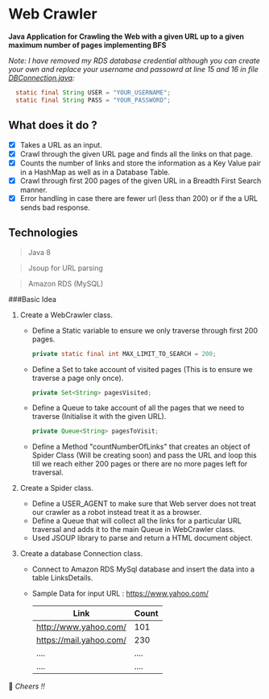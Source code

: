 # Web Crawler
__Java Application for Crawling the Web with a given URL up to a given maximum number of pages implementing BFS__

*Note: I have removed my RDS database credential although you can create your own and replace your username and passowrd at line 15 and 16 in file [DBConnection.java](https://github.com/anshuldec7/WebCrawler/blob/master/Crawler/src/com/crawler/DBConnection.java):*

  ```java
	static final String USER = "YOUR_USERNAME";
	static final String PASS = "YOUR_PASSWORD";
  ```


## What does it do ?
- [x] Takes a URL as an input.
- [x] Crawl through the given URL page and finds all the links on that page.
- [x] Counts the number of links and store the information as a Key Value pair in a HashMap as well as in a Database Table.
- [x] Crawl through first 200 pages of the given URL in a Breadth First Search manner.
- [x] Error handling in case there are fewer url (less than 200) or if the a URL sends bad response.

## Technologies
> Java 8

> Jsoup for URL parsing

> Amazon RDS (MySQL)

###Basic Idea 
1. Create a WebCrawler class.
   * Define a Static variable to ensure we only traverse through first 200 pages.
   
     ```java
     private static final int MAX_LIMIT_TO_SEARCH = 200;
     ```
   * Define a Set to take account of visited pages (This is to ensure we traverse a page only once).
   
     ```java
     private Set<String> pagesVisited;
     ```
   * Define a Queue to take account of all the pages that we need to traverse (Initialise it with the given URL).
   
     ```java	  
     private Queue<String> pagesToVisit;
     ```
   * Define a Method "countNumberOfLinks" that creates an object of Spider Class (Will be creating soon) and pass the URL and      loop this till we reach either 200 pages or there are no more pages left for traversal.
2. Create a Spider class.
   * Define a USER_AGENT to make sure that Web server does not treat our crawler as a robot instead treat it as a browser.
   * Define a Queue that will collect all the links for a particular URL traversal and adds it to the main Queue in WebCrawler      class.
   * Used JSOUP library to parse and return a HTML document object.
   
3. Create a database Connection class.
   * Connect to Amazon RDS MySql database and insert the data into a table LinksDetails.
   * Sample Data for input URL : https://www.yahoo.com/
   
        Link | Count
        ---- | -----
        http://www.yahoo.com/ |  101
        https://mail.yahoo.com/ | 230
        .... | ....
        .... | ....

:beers: *Cheers !!* 



   
   
   
